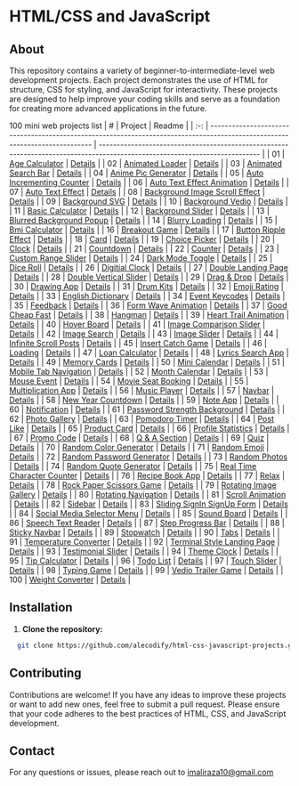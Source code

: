 # HTML/CSS and JavaScript

## About

This repository contains a variety of beginner-to-intermediate-level web development projects. Each project demonstrates the use of HTML for structure, CSS for styling, and JavaScript for interactivity. These projects are designed to help improve your coding skills and serve as a foundation for creating more advanced applications in the future.

100 mini web projects list
|  #  | Project                                                                                                                     | Readme                                                                                                                     |
| :-: | --------------------------------------------------------------------------------------------------------------------------- | --------------------------------------------------------------------------------------------------------------------------- |
| 01  | [Age Calculator](https://github.com/alecodify/html-css-javascript-projects/tree/main/age-calculator)  | [Details](https://github.com/alecodify/html-css-javascript-projects/tree/main/age-calculator/readme.md)     |
| 02  | [Animated Loader](https://github.com/alecodify/html-css-javascript-projects/tree/main/animated-loader)  | [Details](https://github.com/alecodify/html-css-javascript-projects/tree/main/animated-loader/readme.md)     |
| 03  | [Animated Search Bar](https://github.com/alecodify/html-css-javascript-projects/tree/main/animated-search-bar) | [Details](https://github.com/alecodify/html-css-javascript-projects/tree/main/animated-search-bar/readme.md) |
| 04  | [Anime Pic Generator](https://github.com/alecodify/html-css-javascript-projects/tree/main/anime-pics-generator) | [Details](https://github.com/alecodify/html-css-javascript-projects/tree/main/anime-pics-generator/readme.md) |
| 05  | [Auto Incrementing Counter](https://github.com/alecodify/html-css-javascript-projects/tree/main/auto-incrementing-counter) | [Details](https://github.com/alecodify/html-css-javascript-projects/tree/main/auto-incrementing-counter/readme.md)  |
| 06  | [Auto Text Effect Animation](https://github.com/alecodify/html-css-javascript-projects/tree/main/auto-text-effect-animation) | [Details](https://github.com/alecodify/html-css-javascript-projects/tree/main/auto-text-effect-animation/readme.md) |
| 07  | [Auto Text Effect](https://github.com/alecodify/html-css-javascript-projects/tree/main/auto-text-effect) | [Details](https://github.com/alecodify/html-css-javascript-projects/tree/main/auto-text-effect/readme.md)                      |
| 08  | [Background Image Scroll Effect](https://github.com/alecodify/html-css-javascript-projects/tree/main/background-img-scroll-effect) | [Details](https://github.com/alecodify/html-css-javascript-projects/tree/main/background-img-scroll-effect/readme.md)          |
| 09  | [Background SVG](https://github.com/alecodify/html-css-javascript-projects/tree/main/background-svg) | [Details](https://github.com/alecodify/html-css-javascript-projects/tree/main/background-svg/readme.md)                        |
| 10  | [Background Vedio](https://github.com/alecodify/html-css-javascript-projects/tree/main/background-video) | [Details](https://github.com/alecodify/html-css-javascript-projects/tree/main/background-video/readme.md)                      |
| 11  | [Basic Calculator](https://github.com/alecodify/html-css-javascript-projects/tree/main/basic-calculator) | [Details](https://github.com/alecodify/html-css-javascript-projects/tree/main/basic-calculator/readme.md)     |
| 12  | [Background Slider](https://github.com/alecodify/html-css-javascript-projects/tree/main/bg-slider)   | [Details](https://github.com/alecodify/html-css-javascript-projects/tree/main/bg-slider/readme.md)     |
| 13  | [Blurred Background Popup](https://github.com/alecodify/html-css-javascript-projects/tree/main/blurred-bg-popup) | [Details](https://github.com/alecodify/html-css-javascript-projects/tree/main/blurred-bg-popup/readme.md)     |
| 14  | [Blurry Loading](https://github.com/alecodify/html-css-javascript-projects/tree/main/blurry-loading) | [Details](https://github.com/alecodify/html-css-javascript-projects/tree/main/blurry-loading/readme.md)     |
| 15  | [Bmi Calculator](https://github.com/alecodify/html-css-javascript-projects/tree/main/bmi-calculator) | [Details](https://github.com/alecodify/html-css-javascript-projects/tree/main/bmi-calculator/readme.md)     |
| 16  | [Breakout Game](https://github.com/alecodify/html-css-javascript-projects/tree/main/breakout-game) | [Details](https://github.com/alecodify/html-css-javascript-projects/tree/main/breakout-game/readme.md)     |
| 17  | [Button Ripple Effect](https://github.com/alecodify/html-css-javascript-projects/tree/main/button-ripple-effect) | [Details](https://github.com/alecodify/html-css-javascript-projects/tree/main/button-ripple-effect/readme.md)     |
| 18  | [Card](https://github.com/alecodify/html-css-javascript-projects/tree/main/card) | [Details](https://github.com/alecodify/html-css-javascript-projects/tree/main/card/readme.md)     |
| 19  | [Choice Picker](https://github.com/alecodify/html-css-javascript-projects/tree/main/choice-picker) | [Details](https://github.com/alecodify/html-css-javascript-projects/tree/main/choice-picker/readme.md)     |
| 20  | [Clock](https://github.com/alecodify/html-css-javascript-projects/tree/main/clock) | [Details](https://github.com/alecodify/html-css-javascript-projects/tree/main/clock/readme.md)     |
| 21  | [Countdown](https://github.com/alecodify/html-css-javascript-projects/tree/main/countdown) | [Details](https://github.com/alecodify/html-css-javascript-projects/tree/main/countdown/readme.md)     |
| 22  | [Counter](https://github.com/alecodify/html-css-javascript-projects/tree/main/counter) | [Details](https://github.com/alecodify/html-css-javascript-projects/tree/main/counter/readme.md)     |
| 23  | [Custom Range Slider](https://github.com/alecodify/html-css-javascript-projects/tree/main/custom-range-slider) | [Details](https://github.com/alecodify/html-css-javascript-projects/tree/main/custom-range-slider/readme.md)     |
| 24  | [Dark Mode Toggle](https://github.com/alecodify/html-css-javascript-projects/tree/main/dark-mode-toggle) | [Details](https://github.com/alecodify/html-css-javascript-projects/tree/main/dark-mode-toggle/readme.md)     |
| 25  | [Dice Roll](https://github.com/alecodify/html-css-javascript-projects/tree/main/dice-roll) | [Details](https://github.com/alecodify/html-css-javascript-projects/tree/main/dice-roll/readme.md)     |
| 26  | [Digitial Clock](https://github.com/alecodify/html-css-javascript-projects/tree/main/digital-clock) | [Details](https://github.com/alecodify/html-css-javascript-projects/tree/main/digital-clock/readme.md)     |
| 27  | [Double Landing Page](https://github.com/alecodify/html-css-javascript-projects/tree/main/double-landing-page) | [Details](https://github.com/alecodify/html-css-javascript-projects/tree/main/double-landing-page/readme.md)     |
| 28  | [Double Vertical Slider](https://github.com/alecodify/html-css-javascript-projects/tree/main/double-vertical-slider) | [Details](https://github.com/alecodify/html-css-javascript-projects/tree/main/double-vertical-slider/readme.md)     |
| 29  | [Drag & Drop](https://github.com/alecodify/html-css-javascript-projects/tree/main/drag-n-drop) | [Details](https://github.com/alecodify/html-css-javascript-projects/tree/main/drag-n-drop/readme.md)     |
| 30  | [Drawing App](https://github.com/alecodify/html-css-javascript-projects/tree/main/drawing-app) | [Details](https://github.com/alecodify/html-css-javascript-projects/tree/main/drawing-app/readme.md)     |
| 31  | [Drum Kits](https://github.com/alecodify/html-css-javascript-projects/tree/main/drum-kits) | [Details](https://github.com/alecodify/html-css-javascript-projects/tree/main/drum-kits/readme.md)     |
| 32  | [Emoji Rating](https://github.com/alecodify/html-css-javascript-projects/tree/main/emoji-rating) | [Details](https://github.com/alecodify/html-css-javascript-projects/tree/main/emoji-rating/readme.md)     |
| 33  | [English Dictionary](https://github.com/alecodify/html-css-javascript-projects/tree/main/english-dictionary) | [Details](https://github.com/alecodify/html-css-javascript-projects/tree/main/english-dictionary/readme.md)     |
| 34  | [Event Keycodes](https://github.com/alecodify/html-css-javascript-projects/tree/main/event-keycodes) | [Details](https://github.com/alecodify/html-css-javascript-projects/tree/main/event-keycodes/readme.md)     |
| 35  | [Feedback](https://github.com/alecodify/html-css-javascript-projects/tree/main/feedback) | [Details](https://github.com/alecodify/html-css-javascript-projects/tree/main/feedback/readme.md)     |
| 36  | [Form Wave Animation](https://github.com/alecodify/html-css-javascript-projects/tree/main/form-wave-animation) | [Details](https://github.com/alecodify/html-css-javascript-projects/tree/main/form-wave-animation/readme.md)     |
| 37  | [Good Cheap Fast](https://github.com/alecodify/html-css-javascript-projects/tree/main/good-cheap-fast) | [Details](https://github.com/alecodify/html-css-javascript-projects/tree/main/good-cheap-fast/readme.md)     |
| 38  | [Hangman](https://github.com/alecodify/html-css-javascript-projects/tree/main/hangman) | [Details](https://github.com/alecodify/html-css-javascript-projects/tree/main/hangman/readme.md)     |
| 39  | [Heart Trail Animation](https://github.com/alecodify/html-css-javascript-projects/tree/main/heart-trail-animation) | [Details](https://github.com/alecodify/html-css-javascript-projects/tree/main/heart-trail-animation/readme.md)     |
| 40  | [Hover Board](https://github.com/alecodify/html-css-javascript-projects/tree/main/hover-board) | [Details](https://github.com/alecodify/html-css-javascript-projects/tree/main/hover-board/readme.md)     |
| 41  | [Image Comparison Slider](https://github.com/alecodify/html-css-javascript-projects/tree/main/image-comparison-slider) | [Details](https://github.com/alecodify/html-css-javascript-projects/tree/main/image-comparison-slider/readme.md)     |
| 42  | [Image Search](https://github.com/alecodify/html-css-javascript-projects/tree/main/image-search) | [Details](https://github.com/alecodify/html-css-javascript-projects/tree/main/image-search/readme.md)     |
| 43  | [Image Slider](https://github.com/alecodify/html-css-javascript-projects/tree/main/image-slider) | [Details](https://github.com/alecodify/html-css-javascript-projects/tree/main/image-slider/readme.md)     |
| 44  | [Infinite Scroll Posts](https://github.com/alecodify/html-css-javascript-projects/tree/main/infinite-scroll-posts) | [Details](https://github.com/alecodify/html-css-javascript-projects/tree/main/infinite-scroll-posts/readme.md)     |
| 45  | [Insert Catch Game](https://github.com/alecodify/html-css-javascript-projects/tree/main/insect-catch-game) | [Details](https://github.com/alecodify/html-css-javascript-projects/tree/main/insect-catch-game/readme.md)     |
| 46  | [Loading](https://github.com/alecodify/html-css-javascript-projects/tree/main/loading) | [Details](https://github.com/alecodify/html-css-javascript-projects/tree/main/loading/readme.md)     |
| 47  | [Loan Calculator](https://github.com/alecodify/html-css-javascript-projects/tree/main/loan-calculator) | [Details](https://github.com/alecodify/html-css-javascript-projects/tree/main/loan-calculator/readme.md)     |
| 48  | [Lyrics Search App](https://github.com/alecodify/html-css-javascript-projects/tree/main/lyric-search-app) | [Details](https://github.com/alecodify/html-css-javascript-projects/tree/main/lyric-search-app/readme.md)     |
| 49  | [Memory Cards](https://github.com/alecodify/html-css-javascript-projects/tree/main/memory-cards) | [Details](https://github.com/alecodify/html-css-javascript-projects/tree/main/memory-cards/readme.md)     |
| 50  | [Mini Calendar](https://github.com/alecodify/html-css-javascript-projects/tree/main/mini-calendar) | [Details](https://github.com/alecodify/html-css-javascript-projects/tree/main/mini-calendar/readme.md)     |
| 51  | [Mobile Tab Navigation](https://github.com/alecodify/html-css-javascript-projects/tree/main/mobile-tab-navigation) | [Details](https://github.com/alecodify/html-css-javascript-projects/tree/main/mobile-tab-navigation/readme.md)     |
| 52  | [Month Calendar](https://github.com/alecodify/html-css-javascript-projects/tree/main/month-calendar) | [Details](https://github.com/alecodify/html-css-javascript-projects/tree/main/month-calendar/readme.md)     |
| 53  | [Mouse Event](https://github.com/alecodify/html-css-javascript-projects/tree/main/mouse-event) | [Details](https://github.com/alecodify/html-css-javascript-projects/tree/main/mouse-event/readme.md)     |
| 54  | [Movie Seat Booking](https://github.com/alecodify/html-css-javascript-projects/tree/main/movie-seat-booking) | [Details](https://github.com/alecodify/html-css-javascript-projects/tree/main/movie-seat-booking/readme.md)     |
| 55  | [Multiplication App](https://github.com/alecodify/html-css-javascript-projects/tree/main/multiplication-app) | [Details](https://github.com/alecodify/html-css-javascript-projects/tree/main/multiplication-app/readme.md)     |
| 56  | [Music Player](https://github.com/alecodify/html-css-javascript-projects/tree/main/music-player) | [Details](https://github.com/alecodify/html-css-javascript-projects/tree/main/music-player/readme.md)     |
| 57  | [Navbar](https://github.com/alecodify/html-css-javascript-projects/tree/main/navbar) | [Details](https://github.com/alecodify/html-css-javascript-projects/tree/main/navbar/readme.md)     |
| 58  | [New Year Countdown](https://github.com/alecodify/html-css-javascript-projects/tree/main/new-year-countdown) | [Details](https://github.com/alecodify/html-css-javascript-projects/tree/main/new-year-countdown/readme.md)     |
| 59  | [Note App](https://github.com/alecodify/html-css-javascript-projects/tree/main/note-app) | [Details](https://github.com/alecodify/html-css-javascript-projects/tree/main/note-app/readme.md)     |
| 60  | [Notification](https://github.com/alecodify/html-css-javascript-projects/tree/main/notification) | [Details](https://github.com/alecodify/html-css-javascript-projects/tree/main/notification/readme.md)     |
| 61  | [Password Strength Background](https://github.com/alecodify/html-css-javascript-projects/tree/main/password-strength-background) | [Details](https://github.com/alecodify/html-css-javascript-projects/tree/main/password-strength-background/readme.md)     |
| 62  | [Photo Gallery](https://github.com/alecodify/html-css-javascript-projects/tree/main/photo-gallery) | [Details](https://github.com/alecodify/html-css-javascript-projects/tree/main/photo-gallery/readme.md)     |
| 63  | [Pomodoro Timer](https://github.com/alecodify/html-css-javascript-projects/tree/main/pomodoro-timer) | [Details](https://github.com/alecodify/html-css-javascript-projects/tree/main/pomodoro-timer/readme.md)     |
| 64  | [Post Like](https://github.com/alecodify/html-css-javascript-projects/tree/main/post-like) | [Details](https://github.com/alecodify/html-css-javascript-projects/tree/main/post-like/readme.md)     |
| 65  | [Product Card](https://github.com/alecodify/html-css-javascript-projects/tree/main/product-card) | [Details](https://github.com/alecodify/html-css-javascript-projects/tree/main/product-card/readme.md)     |
| 66  | [Profile Statistics](https://github.com/alecodify/html-css-javascript-projects/tree/main/profile-statistics) | [Details](https://github.com/alecodify/html-css-javascript-projects/tree/main/profile-statistics/readme.md)     |
| 67  | [Promo Code](https://github.com/alecodify/html-css-javascript-projects/tree/main/promo-code) | [Details](https://github.com/alecodify/html-css-javascript-projects/tree/main/promo-code/readme.md)     |
| 68  | [Q & A Section](https://github.com/alecodify/html-css-javascript-projects/tree/main/q-and-a-section) | [Details](https://github.com/alecodify/html-css-javascript-projects/tree/main/q-and-a-section/readme.md)     |
| 69  | [Quiz](https://github.com/alecodify/html-css-javascript-projects/tree/main/quiz) | [Details](https://github.com/alecodify/html-css-javascript-projects/tree/main/quiz/readme.md)     |
| 70  | [Random Color Generator](https://github.com/alecodify/html-css-javascript-projects/tree/main/random-color-generator) | [Details](https://github.com/alecodify/html-css-javascript-projects/tree/main/random-color-generator/readme.md)     |
| 71  | [Random Emoji](https://github.com/alecodify/html-css-javascript-projects/tree/main/random-emoji) | [Details](https://github.com/alecodify/html-css-javascript-projects/tree/main/random-emoji/readme.md)     |
| 72  | [Random Password Generator](https://github.com/alecodify/html-css-javascript-projects/tree/main/random-password-generator) | [Details](https://github.com/alecodify/html-css-javascript-projects/tree/main/random-password-generator/readme.md)     |
| 73  | [Random Photos](https://github.com/alecodify/html-css-javascript-projects/tree/main/random-photos) | [Details](https://github.com/alecodify/html-css-javascript-projects/tree/main/random-photos/readme.md)     |
| 74  | [Random Quote Generator](https://github.com/alecodify/html-css-javascript-projects/tree/main/random-quote-generator) | [Details](https://github.com/alecodify/html-css-javascript-projects/tree/main/random-quote-generator/readme.md)     |
| 75  | [Real Time Character Counter](https://github.com/alecodify/html-css-javascript-projects/tree/main/real-time-character-counter) | [Details](https://github.com/alecodify/html-css-javascript-projects/tree/main/real-time-character-counter/readme.md)     |
| 76  | [Recipe Book App](https://github.com/alecodify/html-css-javascript-projects/tree/main/recipe-book-app) | [Details](https://github.com/alecodify/html-css-javascript-projects/tree/main/recipe-book-app/readme.md)     |
| 77  | [Relax](https://github.com/alecodify/html-css-javascript-projects/tree/main/relax) | [Details](https://github.com/alecodify/html-css-javascript-projects/tree/main/relax/readme.md)     |
| 78  | [Rock Paper Scissors Game](https://github.com/alecodify/html-css-javascript-projects/tree/main/rock-paper-scissors-game) | [Details](https://github.com/alecodify/html-css-javascript-projects/tree/main/rock-paper-scissors-game/readme.md)     |
| 79  | [Rotating Image Gallery](https://github.com/alecodify/html-css-javascript-projects/tree/main/rotating-image-gallery) | [Details](https://github.com/alecodify/html-css-javascript-projects/tree/main/rotating-image-gallery/readme.md)     |
| 80  | [Rotating Navigation](https://github.com/alecodify/html-css-javascript-projects/tree/main/rotating-navigation) | [Details](https://github.com/alecodify/html-css-javascript-projects/tree/main/rotating-navigation/readme.md)     |
| 81  | [Scroll Animation](https://github.com/alecodify/html-css-javascript-projects/tree/main/scroll-animation) | [Details](https://github.com/alecodify/html-css-javascript-projects/tree/main/scroll-animation/readme.md)     |
| 82  | [Sidebar](https://github.com/alecodify/html-css-javascript-projects/tree/main/sidebar) | [Details](https://github.com/alecodify/html-css-javascript-projects/tree/main/sidebar/readme.md)     |
| 83  | [Sliding SignIn SignUp Form](https://github.com/alecodify/html-css-javascript-projects/tree/main/sliding-signin-signup-form) | [Details](https://github.com/alecodify/html-css-javascript-projects/tree/main/sliding-signin-signup-form/readme.md)     |
| 84  | [Social Media Selector Menu](https://github.com/alecodify/html-css-javascript-projects/tree/main/social-media-selector-menu) | [Details](https://github.com/alecodify/html-css-javascript-projects/tree/main/social-media-selector-menu/readme.md)     |
| 85  | [Sound Board](https://github.com/alecodify/html-css-javascript-projects/tree/main/sound-board) | [Details](https://github.com/alecodify/html-css-javascript-projects/tree/main/sound-board/readme.md)     |
| 86  | [Speech Text Reader](https://github.com/alecodify/html-css-javascript-projects/tree/main/speech-text-reader) | [Details](https://github.com/alecodify/html-css-javascript-projects/tree/main/speech-text-reader/readme.md)     |
| 87  | [Step Progress Bar](https://github.com/alecodify/html-css-javascript-projects/tree/main/step-progress-bar) | [Details](https://github.com/alecodify/html-css-javascript-projects/tree/main/step-progress-bar/readme.md)     |
| 88  | [Sticky Navbar](https://github.com/alecodify/html-css-javascript-projects/tree/main/sticky-navbar) | [Details](https://github.com/alecodify/html-css-javascript-projects/tree/main/sticky-navbar/readme.md)     |
| 89  | [Stopwatch](https://github.com/alecodify/html-css-javascript-projects/tree/main/stopwatch) | [Details](https://github.com/alecodify/html-css-javascript-projects/tree/main/stopwatch/readme.md)     |
| 90  | [Tabs](https://github.com/alecodify/html-css-javascript-projects/tree/main/tabs) | [Details](https://github.com/alecodify/html-css-javascript-projects/tree/main/tabs/readme.md)     |
| 91  | [Temperature Converter](https://github.com/alecodify/html-css-javascript-projects/tree/main/temperature-converter) | [Details](https://github.com/alecodify/html-css-javascript-projects/tree/main/temperature-converter/readme.md)     |
| 92  | [Terminal Style Landing Page](https://github.com/alecodify/html-css-javascript-projects/tree/main/terminal-style-landing-page) | [Details](https://github.com/alecodify/html-css-javascript-projects/tree/main/terminal-style-landing-page/readme.md)     |
| 93  | [Testimonial Slider](https://github.com/alecodify/html-css-javascript-projects/tree/main/testimonial-slider) | [Details](https://github.com/alecodify/html-css-javascript-projects/tree/main/testimonial-slider/readme.md)     |
| 94  | [Theme Clock](https://github.com/alecodify/html-css-javascript-projects/tree/main/theme-clock) | [Details](https://github.com/alecodify/html-css-javascript-projects/tree/main/theme-clock/readme.md)     |
| 95  | [Tip Calculator](https://github.com/alecodify/html-css-javascript-projects/tree/main/tip-calculator) | [Details](https://github.com/alecodify/html-css-javascript-projects/tree/main/tip-calculator/readme.md)     |
| 96  | [Todo List](https://github.com/alecodify/html-css-javascript-projects/tree/main/todo-lists) | [Details](https://github.com/alecodify/html-css-javascript-projects/tree/main/todo-lists/readme.md)     |
| 97  | [Touch Slider](https://github.com/alecodify/html-css-javascript-projects/tree/main/touch-slider) | [Details](https://github.com/alecodify/html-css-javascript-projects/tree/main/touch-slider/readme.md)     |
| 98  | [Typing Game](https://github.com/alecodify/html-css-javascript-projects/tree/main/typing-game) | [Details](https://github.com/alecodify/html-css-javascript-projects/tree/main/typing-game/readme.md)     |
| 99  | [Vedio Trailer Game](https://github.com/alecodify/html-css-javascript-projects/tree/main/vedio-trailer-popup) | [Details](https://github.com/alecodify/html-css-javascript-projects/tree/main/vedio-trailer-popup/readme.md)     |
| 100  | [Weight Converter](https://github.com/alecodify/html-css-javascript-projects/tree/main/weight-converter) | [Details](https://github.com/alecodify/html-css-javascript-projects/tree/main/weight-converter/readme.md)     |


## Installation

1. **Clone the repository:**
```bash
  git clone https://github.com/alecodify/html-css-javascript-projects.git
```

## Contributing
Contributions are welcome! If you have any ideas to improve these projects or want to add new ones, feel free to submit a pull request. Please ensure that your code adheres to the best practices of HTML, CSS, and JavaScript development.

## Contact
For any questions or issues, please reach out to imaliraza10@gmail.com